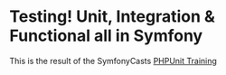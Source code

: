 # Testing! Unit, Integration & Functional all in Symfony

This is the result of the SymfonyCasts [PHPUnit Training](https://symfonycasts.com/screencast/phpunit)
